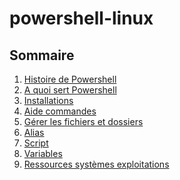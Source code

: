 # powershell-linux

## Sommaire

  1. [Histoire de Powershell](histoire.md)
  2. [A quoi sert Powershell](powershell.md)
  3. [Installations]()
  4. [Aide commandes]()
  5. [Gérer les fichiers et dossiers](commandes.md)
  6. [Alias](alias.md)
  7. [Script]()
  8. [Variables]()
  9. [Ressources systèmes exploitations]()
 
